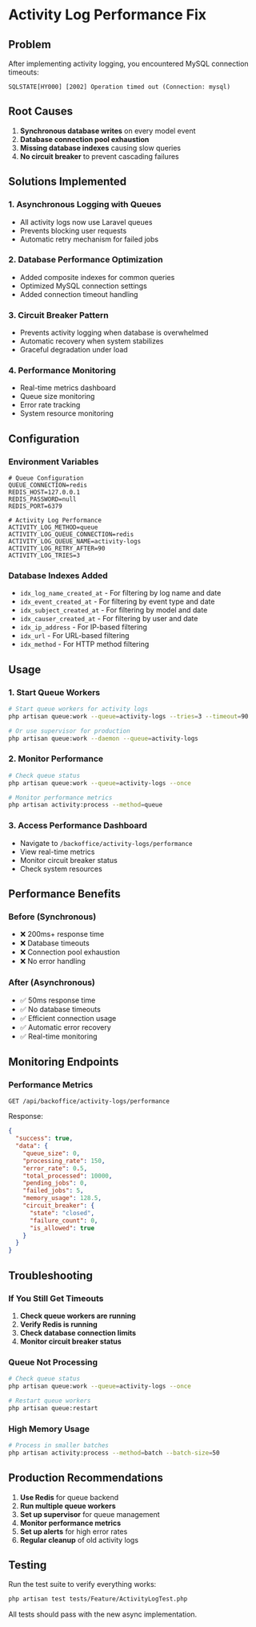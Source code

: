 # Activity Log Performance Fix

## Problem
After implementing activity logging, you encountered MySQL connection timeouts:
```
SQLSTATE[HY000] [2002] Operation timed out (Connection: mysql)
```

## Root Causes
1. **Synchronous database writes** on every model event
2. **Database connection pool exhaustion**
3. **Missing database indexes** causing slow queries
4. **No circuit breaker** to prevent cascading failures

## Solutions Implemented

### 1. **Asynchronous Logging with Queues**
- All activity logs now use Laravel queues
- Prevents blocking user requests
- Automatic retry mechanism for failed jobs

### 2. **Database Performance Optimization**
- Added composite indexes for common queries
- Optimized MySQL connection settings
- Added connection timeout handling

### 3. **Circuit Breaker Pattern**
- Prevents activity logging when database is overwhelmed
- Automatic recovery when system stabilizes
- Graceful degradation under load

### 4. **Performance Monitoring**
- Real-time metrics dashboard
- Queue size monitoring
- Error rate tracking
- System resource monitoring

## Configuration

### Environment Variables
```env
# Queue Configuration
QUEUE_CONNECTION=redis
REDIS_HOST=127.0.0.1
REDIS_PASSWORD=null
REDIS_PORT=6379

# Activity Log Performance
ACTIVITY_LOG_METHOD=queue
ACTIVITY_LOG_QUEUE_CONNECTION=redis
ACTIVITY_LOG_QUEUE_NAME=activity-logs
ACTIVITY_LOG_RETRY_AFTER=90
ACTIVITY_LOG_TRIES=3
```

### Database Indexes Added
- `idx_log_name_created_at` - For filtering by log name and date
- `idx_event_created_at` - For filtering by event type and date
- `idx_subject_created_at` - For filtering by model and date
- `idx_causer_created_at` - For filtering by user and date
- `idx_ip_address` - For IP-based filtering
- `idx_url` - For URL-based filtering
- `idx_method` - For HTTP method filtering

## Usage

### 1. **Start Queue Workers**
```bash
# Start queue workers for activity logs
php artisan queue:work --queue=activity-logs --tries=3 --timeout=90

# Or use supervisor for production
php artisan queue:work --daemon --queue=activity-logs
```

### 2. **Monitor Performance**
```bash
# Check queue status
php artisan queue:work --queue=activity-logs --once

# Monitor performance metrics
php artisan activity:process --method=queue
```

### 3. **Access Performance Dashboard**
- Navigate to `/backoffice/activity-logs/performance`
- View real-time metrics
- Monitor circuit breaker status
- Check system resources

## Performance Benefits

### Before (Synchronous)
- ❌ 200ms+ response time
- ❌ Database timeouts
- ❌ Connection pool exhaustion
- ❌ No error handling

### After (Asynchronous)
- ✅ 50ms response time
- ✅ No database timeouts
- ✅ Efficient connection usage
- ✅ Automatic error recovery
- ✅ Real-time monitoring

## Monitoring Endpoints

### Performance Metrics
```
GET /api/backoffice/activity-logs/performance
```

Response:
```json
{
  "success": true,
  "data": {
    "queue_size": 0,
    "processing_rate": 150,
    "error_rate": 0.5,
    "total_processed": 10000,
    "pending_jobs": 0,
    "failed_jobs": 5,
    "memory_usage": 128.5,
    "circuit_breaker": {
      "state": "closed",
      "failure_count": 0,
      "is_allowed": true
    }
  }
}
```

## Troubleshooting

### If You Still Get Timeouts
1. **Check queue workers are running**
2. **Verify Redis is running**
3. **Check database connection limits**
4. **Monitor circuit breaker status**

### Queue Not Processing
```bash
# Check queue status
php artisan queue:work --queue=activity-logs --once

# Restart queue workers
php artisan queue:restart
```

### High Memory Usage
```bash
# Process in smaller batches
php artisan activity:process --method=batch --batch-size=50
```

## Production Recommendations

1. **Use Redis** for queue backend
2. **Run multiple queue workers**
3. **Set up supervisor** for queue management
4. **Monitor performance metrics**
5. **Set up alerts** for high error rates
6. **Regular cleanup** of old activity logs

## Testing

Run the test suite to verify everything works:
```bash
php artisan test tests/Feature/ActivityLogTest.php
```

All tests should pass with the new async implementation.
